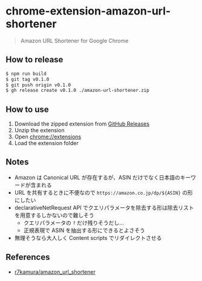 # chrome-extension-amazon-url-shortener

> Amazon URL Shortener for Google Chrome

## How to release

```sh
$ npm run build
$ git tag v0.1.0
$ git push origin v0.1.0
$ gh release create v0.1.0 ./amazon-url-shortener.zip
```

## How to use

1. Download the zipped extension from [GitHub Releases](https://github.com/nazna/chrome-extension-amazon-url-shortener/releases)
2. Unzip the extension
3. Open [chrome://extensions](chrome://extensions)
4. Load the extension folder

## Notes

- Amazon は Canonical URL が存在するが、ASIN だけでなく日本語のキーワードが含まれる
- URL を共有するときに不便なので `https://amazon.co.jp/dp/${ASIN}` の形にしたい
- declarativeNetRequest API でクエリパラメータを除去する形は除去リストを用意するしかないので難しそう
  - クエリパラメータの `?` だけ残りそうだし...
  - 正規表現で ASIN を抽出する形にできるとよさそう
- 無理そうなら大人しく Content scripts でリダイレクトさせる

## References

- [r7kamura/amazon_url_shortener](https://github.com/r7kamura/amazon_url_shortener)

